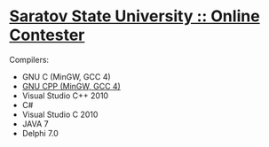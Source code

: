 # [Saratov State University :: Online Contester](http://acm.sgu.ru/index.php)


Compilers:

- GNU C (MinGW, GCC 4)
- [GNU CPP (MinGW, GCC 4)](c++.md)
- Visual Studio C++ 2010
- C#
- Visual Studio C 2010
- JAVA 7
- Delphi 7.0
